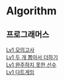 Algorithm
=============
## 프로그래머스
[Lv1 모의고사](https://github.com/kha0213/Today-I-Learn/blob/master/algorithm/src/study/exhaustiveSearch/Lv1_PracticeTest.java)   
[Lv1 두 개 뽑아서 더하기](https://github.com/kha0213/Today-I-Learn/blob/master/algorithm/src/study/codeChallenges1/Lv1_PickTwoAndAdd.java)   
[Lv1 완주하지 못한 선수](https://github.com/kha0213/Today-I-Learn/blob/master/algorithm/src/study/hash/Lv1_couldNotFinishPlayer.java)   
[Lv1 다트게임](https://github.com/kha0213/Today-I-Learn/blob/master/algorithm/src/study/codeChallenges1/Lv1_DartGame.java)   
